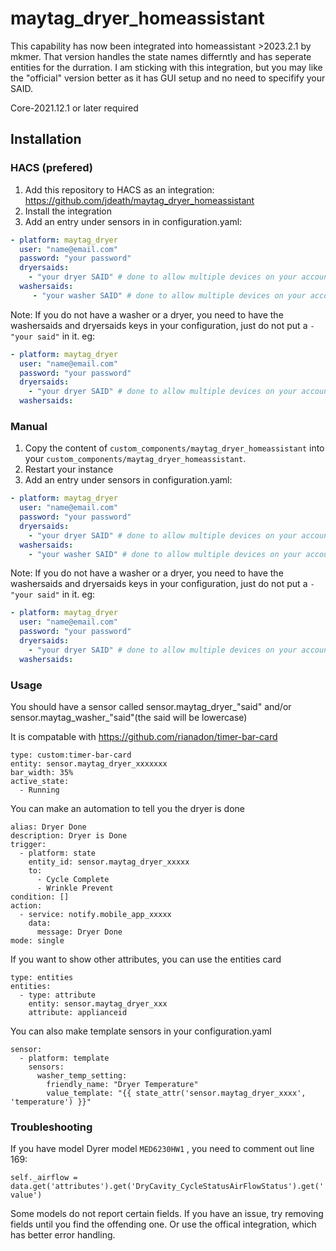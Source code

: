 # maytag_dryer_homeassistant


This capability has now been integrated into homeassistant >2023.2.1 by mkmer. That version handles the state names differntly and has seperate entities for the durration. I am sticking with this integration, but you may like the "official" version better as it has GUI setup and no need to specifify your SAID.

Core-2021.12.1 or later required

## Installation

### HACS (prefered)

1. Add this repository to HACS as an integration: https://github.com/jdeath/maytag_dryer_homeassistant
1. Install the integration
1. Add an entry under sensors in in configuration.yaml:

```yaml
- platform: maytag_dryer
  user: "name@email.com"
  password: "your password"
  dryersaids:
    - "your dryer SAID" # done to allow multiple devices on your account. Use uppercase letters, use the "SAID" shown in the maytag app
  washersaids:
     - "your washer SAID" # done to allow multiple devices on your account. Use uppercase letters, use the "SAID" shown in the maytag app
```
Note: If you do not have a washer or a dryer, you need to have the washersaids and dryersaids keys in your configuration, just do not put a ```- "your said"``` in it. eg:
```yaml
- platform: maytag_dryer
  user: "name@email.com"
  password: "your password"
  dryersaids:
    - "your dryer SAID" # done to allow multiple devices on your account. Use uppercase letters, use the "SAID" shown in the maytag app
  washersaids:
```


### Manual

1. Copy the content of `custom_components/maytag_dryer_homeassistant` into your `custom_components/maytag_dryer_homeassistant`.
1. Restart your instance
1. Add an entry under sensors in configuration.yaml:

```yaml
- platform: maytag_dryer
  user: "name@email.com"
  password: "your password"
  dryersaids:
    - "your dryer SAID" # done to allow multiple devices on your account. Use uppercase letters, use the "SAID" shown in the maytag app
  washersaids:
    - "your washer SAID" # done to allow multiple devices on your account. Use uppercase letters, use the "SAID" shown in the maytag app
```
Note: If you do not have a washer or a dryer, you need to have the washersaids and dryersaids keys in your configuration, just do not put a ```- "your said"``` in it. eg:

```yaml
- platform: maytag_dryer
  user: "name@email.com"
  password: "your password"
  dryersaids:
    - "your dryer SAID" # done to allow multiple devices on your account. Use uppercase letters, use the "SAID" shown in the maytag app
  washersaids:
```

### Usage
You should have a sensor called sensor.maytag_dryer_"said" and/or sensor.maytag_washer_"said"(the said will be lowercase)

It is compatable with https://github.com/rianadon/timer-bar-card

```
type: custom:timer-bar-card
entity: sensor.maytag_dryer_xxxxxxx
bar_width: 35%
active_state:
  - Running
```

You can make an automation to tell you the dryer is done
```
alias: Dryer Done
description: Dryer is Done
trigger:
  - platform: state
    entity_id: sensor.maytag_dryer_xxxxx
    to:
      - Cycle Complete
      - Wrinkle Prevent
condition: []
action:
  - service: notify.mobile_app_xxxxx
    data:
      message: Dryer Done
mode: single
```

If you want to show other attributes, you can use the entities card
```
type: entities
entities:
  - type: attribute
    entity: sensor.maytag_dryer_xxx
    attribute: applianceid
```

You can also make template sensors in your configuration.yaml
```
sensor:
  - platform: template
    sensors:
      washer_temp_setting:
        friendly_name: "Dryer Temperature"
        value_template: "{{ state_attr('sensor.maytag_dryer_xxxx', 'temperature') }}"
```
### Troubleshooting
If you have model Dyrer model `MED6230HW1` , you need to comment out line 169:

`self._airflow = data.get('attributes').get('DryCavity_CycleStatusAirFlowStatus').get('value')`

Some models do not report certain fields. If you have an issue, try removing fields until you find the offending one. Or use the offical integration, which has better error handling.
